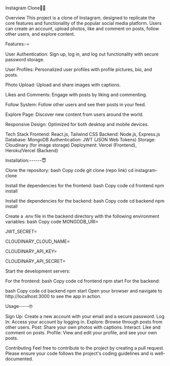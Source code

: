 Instagram Clone😶‍🌫️

Overview
This project is a clone of Instagram, designed to replicate the core features and functionality of the popular social media platform. Users can create an account, upload photos, like and comment on posts, follow other users, and explore content.

Features:-💀

User Authentication: Sign up, log in, and log out functionality with secure password storage.

User Profiles: Personalized user profiles with profile pictures, bio, and posts.

Photo Upload: Upload and share images with captions.

Likes and Comments: Engage with posts by liking and commenting.

Follow System: Follow other users and see their posts in your feed.

Explore Page: Discover new content from users around the world.

Responsive Design: Optimized for both desktop and mobile devices.


Tech Stack
Frontend: React.js, Tailwind CSS
Backend: Node.js, Express.js
Database: MongoDB
Authentication: JWT (JSON Web Tokens)
Storage: Cloudinary (for image storage)
Deployment: Vercel (Frontend), Heroku/Vercel (Backend)


Installation:------😇


Clone the repository:
bash
Copy code
git clone (repo link)
cd instagram-clone


Install the dependencies for the frontend:
bash
Copy code
cd frontend
npm install


Install the dependencies for the backend:
bash
Copy code
cd backend
npm install


Create a .env file in the backend directory with the following environment variables:
bash
Copy code
MONGODB_URI=<your-mongodb-uri>

JWT_SECRET=<your-jwt-secret>

CLOUDINARY_CLOUD_NAME=<your-cloudinary-cloud-name>

CLOUDINARY_API_KEY=<your-cloudinary-api-key>

CLOUDINARY_API_SECRET=<your-cloudinary-api-secret>


Start the development servers:

For the frontend:
bash
Copy code
cd frontend
npm start
For the backend:

bash
Copy code
cd backend
npm start
Open your browser and navigate to http://localhost:3000 to see the app in action.

Usage-----🤓

Sign Up: Create a new account with your email and a secure password.
Log In: Access your account by logging in.
Explore: Browse through posts from other users.
Post: Share your own photos with captions.
Interact: Like and comment on posts.
Profile: View and edit your profile, and see your own posts.


Contributing
Feel free to contribute to the project by creating a pull request. Please ensure your code follows the project's coding guidelines and is well-documented.
